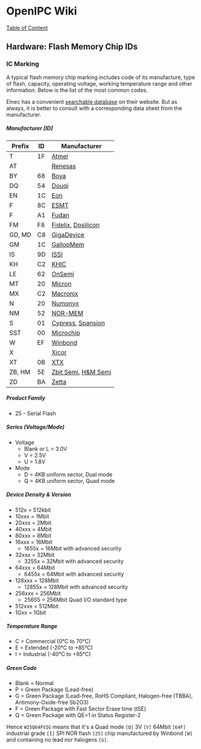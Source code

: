 # OpenIPC Wiki
[Table of Content](../../README.md)

Hardware: Flash Memory Chip IDs
-------------------------------

### IC Marking

A typical flash memory chip marking includes code of its manufacture, type of
flash, capacity, operating voltage, working temperature range and other
information. Below is the list of the most common codes. 

Elnec has a convenient [searchable database](https://www.elnec.com/en/search/) 
on their website. But as always, it is better to consult with a corresponding
data sheet from the manufacturer.

##### Manufacturer [ID]

| Prefix | ID | Manufacturer                                                                  |
|--------|----|-------------------------------------------------------------------------------|
| T      | 1F | [Atmel](https://www.microchip.com/)                                           |
| AT     |    | [Renesas](https://www.renesas.com/)                                           |
| BY     | 68 | [Boya](https://www.boyamicro.com/)                                            |
| DQ     | 54 | [Douqi](http://www.douqitech.com/)                                            |
| EN     | 1C | [Eon](https://www.esmt.com.tw/)                                               |
| F      | 8C | [ESMT](https://www.esmt.com.tw/)                                              |
| F      | A1 | [Fudan](https://www.fm-chips.com/)                                            |
| FM     | F8 | [Fidelix](https://www.fidelix.co.kr/), [Dosilicon](http://www.dosilicon.com/) |
| GD, MD | C8 | [GigaDevice](https://www.gigadevice.com/)                                     |
| GM     | 1C | [GallopMem](https://www.chuangfeixin.com/)                                    |
| IS     | 9D | [ISSI](https://www.issi.com/)                                                 |
| KH     | C2 | [KHIC](https://www.macronix.com.hk/)                                          |
| LE     | 62 | [OnSemi](https://www.onsemi.com/)                                             |
| MT     | 20 | [Micron](https://www.micron.com/)                                             |
| MX     | C2 | [Macronix](https://www.macronix.com)                                          |
| N      | 20 | [Numonyx](https://www.micron.com/)                                            |
| NM     | 52 | [NOR-MEM](http://www.normem.com/)                                             |
| S      | 01 | [Cypress](https://www.infineon.com/), [Spansion](https://www.infineon.com/)   |
| SST    | 00 | [Microchip](https://www.microchip.com/)                                       |
| W      | EF | [Winbond](https://www.winbond.com/)                                           |
| X      |    | [Xicor](https://www.renesas.com/)                                             |
| XT     | 0B | [XTX](http://xtxtech.com/)
| ZB, HM | 5E | [Zbit Semi](http://zbitsemi.com/), [H&M Semi](https://www.hmsemi.com/)        |
| ZD     | BA | [Zetta](http://www.zettadevice.com/)                                          |

##### Product Family

- 25 - Serial Flash

##### Series (Voltage/Mode)

- Voltage
  - Blank or L = 3.0V
  - V = 2.5V
  - U = 1.8V
- Mode
  - D = 4KB uniform sector, Dual mode
  - Q = 4KB uniform sector, Quad mode

##### Device Density & Version
- 512x = 512kbit
- 10xxx = 1Mbit
- 20xxx = 2Mbit
- 40xxx = 4Mbit
- 80xxx = 8Mbit
- 16xxx = 16Mbit
  - 1655x = 16Mbit with advanced security
- 32xxx = 32Mbit
  - 3255x = 32Mbit with advanced security
- 64xxx = 64Mbit
  - 6455x = 64Mbit with advanced security
- 128xxx = 128Mbit
  - 12855x = 128Mbit with advanced security
- 256xxx = 256Mbit
  - 25655 = 256Mbit Quad I/O standard type
- 512xxx = 512Mbit
- 1Gxx = 1Gbit

##### Temperature Range

- C = Commercial (0°C to 70°C)
- E = Extended (-20°C to +85°C)
- I = Industrial (-40°C to +85°C)

##### Green Code

- Blank = Normal
- P = Green Package (Lead-free)
- G = Green Package (Lead-free, RoHS Compliant, Halogen-free (TBBA), Antimony-Oxide-free Sb2O3)
- F = Green Package with Fast Sector Erase time (tSE)
- Q = Green Package with QE=1 in Status Register-2

Hence `W25Q64FVIG` means that it's a Quad mode `[Q]` 3V `[V]` 64Mbit `[64F]`
industrial grade `[I]` SPI NOR flash `[25]` chip manufactured by Winbond `[W]`
and containing no lead nor halogens `[G]`.
